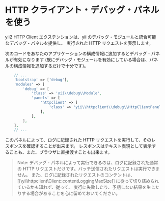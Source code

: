 HTTP クライアント・デバッグ・パネルを使う
=========================================

yii2 HTTP Client エクステンションは、yii のデバッグ・モジュールと統合可能なデバッグ・パネルを提供し、
実行された HTTP リクエストを表示します。

次のコードをあなたのアプリケーションの構成情報に追加するとデバッグ・パネルが有効になります
(既にデバッグ・モジュールを有効にしている場合は、パネルの構成情報を追加するだけで十分です)。

```php
    // ...
    'bootstrap' => ['debug'],
    'modules' => [
        'debug' => [
            'class' => 'yii\\debug\\Module',
            'panels' => [
                'httpclient' => [
                    'class' => 'yii\\httpclient\\debug\\HttpClientPanel',
                ],
            ],
        ],
    ],
    // ...
```

このパネルによって、ログに記録された HTTP リクエストを実行して、そのレスポンスを確認することが出来ます。
レスポンスはテキスト表現として表示することも、また、ブラウザに直接渡すことも出来ます。

> Note: デバッグ・パネルによって実行できるのは、ログに記録された通常の HTTP リクエストだけです。バッチ送信されたリクエストは実行できません。
  また、ログに記録されたリクエストのコンテントは、[[\yii\httpclient\Client::contentLoggingMaxSize]] に従って切り詰められているかも知れず、従って、
  実行に失敗したり、予期しない結果を生じたりする場合があることを心に留めておいてください。
